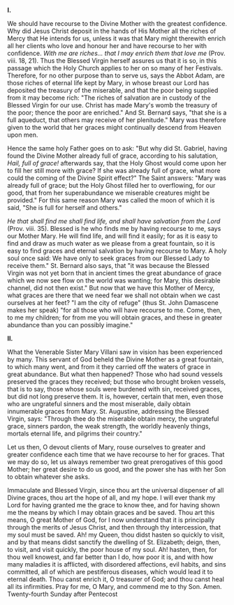 
**I\.**

We should have recourse to the Divine Mother with the greatest confidence. Why did Jesus Christ deposit in the hands of His Mother all the riches of Mercy that He intends for us, unless it was that Mary might therewith enrich all her clients who love and honour her and have recourse to her with confidence. *With me are riches... that I may enrich them that love me* (Prov. viii. 18, 21). Thus the Blessed Virgin herself assures us that it is so, in this passage which the Holy Church applies to her on so many of her Festivals. Therefore, for no other purpose than to serve us, says the Abbot Adam, are those riches of eternal life kept by Mary, in whose breast our Lord has deposited the treasury of the miserable, and that the poor being supplied from it may become rich: \"The riches of salvation are in custody of the Blessed Virgin for our use. Christ has made Mary\'s womb the treasury of the poor; thence the poor are enriched.\" And St. Bernard says, \"that she is a full aqueduct, that others may receive of her plenitude.\" Mary was therefore given to the world that her graces might continually descend from Heaven upon men.

Hence the same holy Father goes on to ask: \"But why did St. Gabriel, having found the Divine Mother already full of grace, according to his salutation, *Hail, full of grace!* afterwards say, that the Holy Ghost would come upon her to fill her still more with grace? If she was already full of grace, what more could the coming of the Divine Spirit effect?\" The Saint answers: \"Mary was already full of grace; but the Holy Ghost filled her to overflowing, for our good, that from her superabundance we miserable creatures might be provided.\" For this same reason Mary was called the moon of which it is said, \"She is full for herself and others.\"

*He that shall find me shall find life, and shall have salvation from the Lord* (Prov. viii. 35). Blessed is he who finds me by having recourse to me, says our Mother Mary. He will find life, and will find it easily; for as it is easy to find and draw as much water as we please from a great fountain, so it is easy to find graces and eternal salvation by having recourse to Mary. A holy soul once said: We have only to seek graces from our Blessed Lady to receive them.\" St. Bernard also says, that \"it was because the Blessed Virgin was not yet born that in ancient times the great abundance of grace which we now see flow on the world was wanting; for Mary, this desirable channel, did not then exist.\" But now that we have this Mother of Mercy, what graces are there that we need fear we shall not obtain when we cast ourselves at her feet? \"I am the city of refuge\" (thus St. John Damascene makes her speak) \"for all those who will have recourse to me. Come, then, to me my children; for from me you will obtain graces, and these in greater abundance than you can possibly imagine.\"

**II\.**

What the Venerable Sister Mary Villani saw in vision has been experienced by many. This servant of God beheld the Divine Mother as a great fountain, to which many went, and from it they carried off the waters of grace in great abundance. But what then happened? Those who had sound vessels preserved the graces they received; but those who brought broken vessels, that is to say, those whose souls were burdened with sin, received graces, but did not long preserve them. It is, however, certain that men, even those who are ungrateful sinners and the most miserable, daily obtain innumerable graces from Mary. St. Augustine, addressing the Blessed Virgin, says: \"Through thee do the miserable obtain mercy, the ungrateful grace, sinners pardon, the weak strength, the worldly heavenly things, mortals eternal life, and pilgrims their country.\"

Let us then, O devout clients of Mary, rouse ourselves to greater and greater confidence each time that we have recourse to her for graces. That we may do so, let us always remember two great prerogatives of this good Mother; her great desire to do us good, and the power she has with her Son to obtain whatever she asks.

Immaculate and Blessed Virgin, since thou art the universal dispenser of all Divine graces, thou art the hope of all, and my hope. I will ever thank my Lord for having granted me the grace to know thee, and for having shown me the means by which I may obtain graces and be saved. Thou art this means, O great Mother of God, for I now understand that it is principally through the merits of Jesus Christ, and then through thy intercession, that my soul must be saved. Ah! my Queen, thou didst hasten so quickly to visit, and by that means didst sanctify the dwelling of St. Elizabeth; deign, then, to visit, and visit quickly, the poor house of my soul. Ah! hasten, then, for thou well knowest, and far better than I do, how poor it is, and with how many maladies it is afflicted, with disordered affections, evil habits, and sins committed, all of which are pestiferous diseases, which would lead it to eternal death. Thou canst enrich it, O treasurer of God; and thou canst heal all its infirmities. Pray for me, O Mary, and commend me to thy Son. Amen.
Twenty-fourth Sunday after Pentecost

